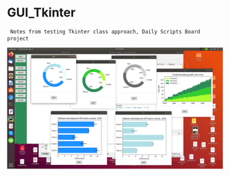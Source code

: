 # GUI_Tkinter
     Notes from testing Tkinter class approach, Daily Scripts Board project

![Dashboard_GUI_2020-03-13.png](Dashboard_GUI_2020-03-13.png)
